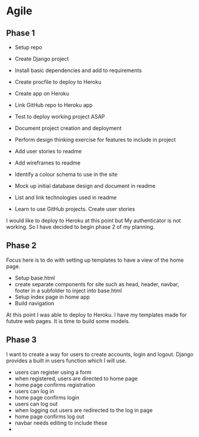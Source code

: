 # Agile

## Phase 1

- Setup repo
- Create Django project
- Install basic dependencies and add to requirements
- Create procfile to deploy to Heroku
- Create app on Heroku
- Link GitHub repo to Heroku app
- Test to deploy working project ASAP

- Document project creation and deployment
- Perform design thinking exercise for features to include in project
- Add user stories to readme
- Add wireframes to readme
- Identify a colour schema to use in the site
- Mock up initial database design and document in readme
- List and link technologies used in readme

- Learn to use GitHub projects. Create user stories


I would like to deploy to Heroku at this point but My authenticator is not working. So I have decided to begin phase 2 of my planning.

## Phase 2

Focus here is to do with setting up templates to have a view of the home page.

- Setup base.html
- create separate components for site such as head, header, navbar, footer in a subfolder to inject into base.html
- Setup index page in home app
- Build navigation

At this point I was able to deploy to Heroku. I have my templates made for fututre web pages. It is time to build some models. 

## Phase 3

I want to create a way for users to create accounts, login and logout. Django provides a built in users function which I will use. 

- users can register using a form
- when registered, users are directed to home page
- home page confirms registration
- users can log in
- home page confirms login
- users can log out
- when logging out users are redirected to the log in page
- home page confirms log out
- navbar needs editing to include these
- 